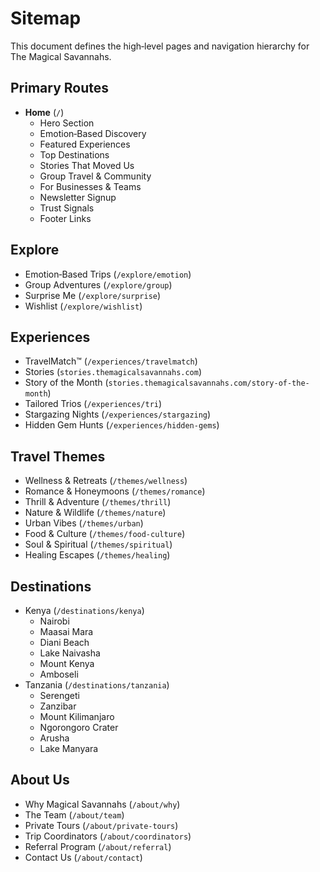# Sitemap

This document defines the high‑level pages and navigation hierarchy for The Magical Savannahs.

## Primary Routes

- **Home** (`/`)
  - Hero Section
  - Emotion‑Based Discovery
  - Featured Experiences
  - Top Destinations
  - Stories That Moved Us
  - Group Travel & Community
  - For Businesses & Teams
  - Newsletter Signup
  - Trust Signals
  - Footer Links

## Explore

- Emotion‑Based Trips (`/explore/emotion`)
- Group Adventures (`/explore/group`)
- Surprise Me (`/explore/surprise`)
- Wishlist (`/explore/wishlist`)

## Experiences

- TravelMatch™ (`/experiences/travelmatch`)
- Stories (`stories.themagicalsavannahs.com`)
- Story of the Month (`stories.themagicalsavannahs.com/story-of-the-month`)
- Tailored Trios (`/experiences/tri`)
- Stargazing Nights (`/experiences/stargazing`)
- Hidden Gem Hunts (`/experiences/hidden-gems`)

## Travel Themes

- Wellness & Retreats (`/themes/wellness`)
- Romance & Honeymoons (`/themes/romance`)
- Thrill & Adventure (`/themes/thrill`)
- Nature & Wildlife (`/themes/nature`)
- Urban Vibes (`/themes/urban`)
- Food & Culture (`/themes/food-culture`)
- Soul & Spiritual (`/themes/spiritual`)
- Healing Escapes (`/themes/healing`)

## Destinations

- Kenya (`/destinations/kenya`)
  - Nairobi
  - Maasai Mara
  - Diani Beach
  - Lake Naivasha
  - Mount Kenya
  - Amboseli
- Tanzania (`/destinations/tanzania`)
  - Serengeti
  - Zanzibar
  - Mount Kilimanjaro
  - Ngorongoro Crater
  - Arusha
  - Lake Manyara

## About Us

- Why Magical Savannahs (`/about/why`)  
- The Team (`/about/team`)  
- Private Tours (`/about/private-tours`)  
- Trip Coordinators (`/about/coordinators`)  
- Referral Program (`/about/referral`)  
- Contact Us (`/about/contact`)

